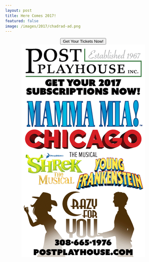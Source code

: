 ```yaml
---
layout: post
title: Here Comes 2017!
featured: false
image: /images/2017/chadrad-ad.png
---
```


<form action="https://http://postplayhousetickets.universitytickets.com/user_pages/event_listings.asp" method="link" style="text-align: center;">
  <button class="online">Get Your Tickets Now!</button>
</form>

<img src="/images/2017/chadrad-ad.png" style="display: block; margin: auto;" />
